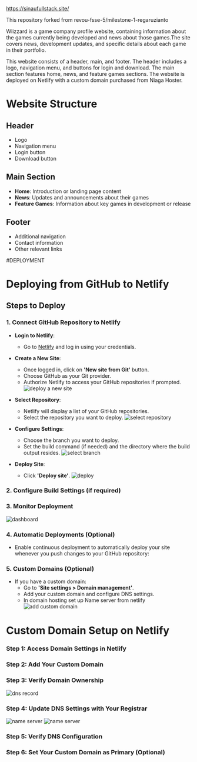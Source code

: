 https://sinaufullstack.site/

This repository forked from revou-fsse-5/milestone-1-regaruzianto

Wlizzard is a game company profile website, containing information about the games currently being developed and news about those games.The site covers news, development updates, and specific details about each game in their portfolio.

This website consists of a header, main, and footer. The header includes a logo, navigation menu, and buttons for login and download. The main section features home, news, and feature games sections. The website is deployed on Netlify with a custom domain purchased from Niaga Hoster.

# Website Structure

## Header
- Logo
- Navigation menu
- Login button
- Download button

## Main Section
- **Home**: Introduction or landing page content
- **News**: Updates and announcements about their games
- **Feature Games**: Information about key games in development or release

## Footer
- Additional navigation
- Contact information
- Other relevant links

#DEPLOYMENT

# Deploying from GitHub to Netlify

## Steps to Deploy

### 1. Connect GitHub Repository to Netlify
- **Login to Netlify**:
  - Go to [Netlify](https://www.netlify.com) and log in using your credentials.

- **Create a New Site**:
  - Once logged in, click on **'New site from Git'** button.
  - Choose GitHub as your Git provider.
  - Authorize Netlify to access your GitHub repositories if prompted.
![deploy a new site](Assets/deploy%20add%20new%20site.png)

- **Select Repository**:
  - Netlify will display a list of your GitHub repositories.
  - Select the repository you want to deploy.
![select repository](Assets/netlify%20deploy%20from%20github.png)

- **Configure Settings**:
  - Choose the branch you want to deploy.
  - Set the build command (if needed) and the directory where the build output resides.
![select branch](/Assets/select%20branch.png/)

- **Deploy Site**:
  - Click **'Deploy site'**.
![deploy](/Assets/deploy%20site.png)

### 2. Configure Build Settings (if required)


### 3. Monitor Deployment

![dashboard](Assets/dashboard.png)

### 4. Automatic Deployments (Optional)
- Enable continuous deployment to automatically deploy your site whenever you push changes to your GitHub repository:

### 5. Custom Domains (Optional)
- If you have a custom domain:
  - Go to **'Site settings > Domain management'**.
  - Add your custom domain and configure DNS settings.
  - In domain hosting set up Name server from netlify
![add custom domain](Assets/domain%20management.png)


# Custom Domain Setup on Netlify

### Step 1: Access Domain Settings in Netlify
### Step 2: Add Your Custom Domain
### Step 3: Verify Domain Ownership
![dns record](/Assets/dns%20record.png)
### Step 4: Update DNS Settings with Your Registrar
![name server](/Assets/name%20server.png)
![name server](/Assets/name%20server%20niaga.png)
### Step 5: Verify DNS Configuration
### Step 6: Set Your Custom Domain as Primary (Optional)



